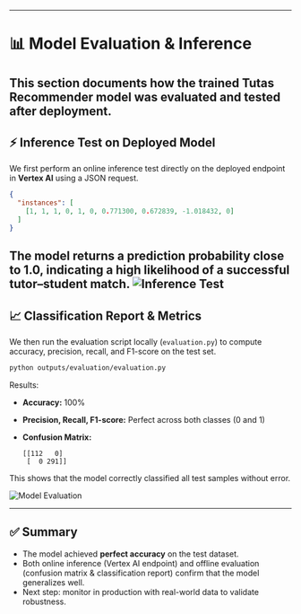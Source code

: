 
---

# 📊 Model Evaluation & Inference

This section documents how the trained Tutas Recommender model was evaluated and tested after deployment.
--- 

## ⚡ Inference Test on Deployed Model
We first perform an online inference test directly on the deployed endpoint in **Vertex AI** using a JSON request.

```json
{
  "instances": [
    [1, 1, 1, 0, 1, 0, 0.771300, 0.672839, -1.018432, 0]
  ]
}
```

The model returns a prediction probability close to **1.0**, indicating a high likelihood of a successful tutor–student match.
![Inference Test](../docs/Inference_test_and_Evaluation/inference_test_in_model.png)
---

## 📈 Classification Report & Metrics

We then run the evaluation script locally (`evaluation.py`) to compute accuracy, precision, recall, and F1-score on the test set.

```bash
python outputs/evaluation/evaluation.py
```

Results:

* **Accuracy:** 100%
* **Precision, Recall, F1-score:** Perfect across both classes (0 and 1)
* **Confusion Matrix:**

  ```
  [[112   0]
   [  0 291]]
  ```

This shows that the model correctly classified all test samples without error.

![Model Evaluation](../docs/Inference_test_and_Evaluation/model_evaluation.png)

---

## ✅ Summary

* The model achieved **perfect accuracy** on the test dataset.
* Both online inference (Vertex AI endpoint) and offline evaluation (confusion matrix & classification report) confirm that the model generalizes well.
* Next step: monitor in production with real-world data to validate robustness.


